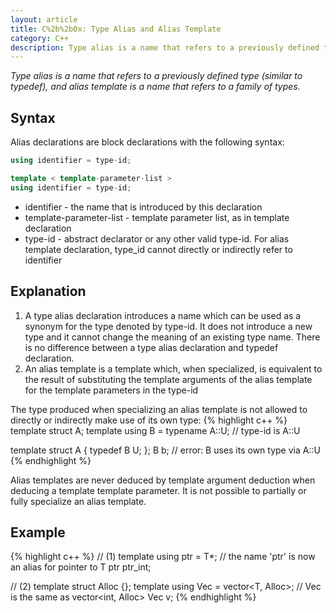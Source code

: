 ```yaml
---
layout: article
title: C%2b%2b0x: Type Alias and Alias Template
category: C++
description: Type alias is a name that refers to a previously defined type (similar to typedef), and alias template is a name that refers to a family of types.
---
```

*Type alias is a name that refers to a previously defined type (similar to typedef), and alias template is a name that refers to a family of types.*

## Syntax
Alias declarations are block declarations with the following syntax:
~~~ C++
using identifier = type-id;

template < template-parameter-list >
using identifier = type-id;
~~~
* identifier - the name that is introduced by this declaration
* template-parameter-list - template parameter list, as in template declaration
* type-id - abstract declarator or any other valid type-id. For alias template declaration, type_id cannot directly or indirectly refer to identifier

## Explanation
1. A type alias declaration introduces a name which can be used as a synonym for the type denoted by type-id. It does not introduce a new type and it cannot change the meaning of an existing type name. There is no difference between a type alias declaration and typedef declaration.
2. An alias template is a template which, when specialized, is equivalent to the result of substituting the template arguments of the alias template for the template parameters in the type-id

The type produced when specializing an alias template is not allowed to directly or indirectly make use of its own type:
{% highlight c++ %}
template <class T> struct A;
template <class T> using B = typename A<T>::U; // type-id is A<T>::U

template <class T> struct A 
{
    typedef B<T> U;
};
B<short> b; // error: B<short> uses its own type via A<short>::U
{% endhighlight %}

Alias templates are never deduced by template argument deduction when deducing a template template parameter. It is not possible to partially or fully specialize an alias template.


## Example
{% highlight c++ %}
// (1)
template<typename T> using ptr = T*; 
// the name 'ptr<T>' is now an alias for pointer to T
ptr<int> ptr_int;

// (2)
template<class T> struct Alloc {};
template<class T> 
using Vec = vector<T, Alloc<T>>;
// Vec<int> is the same as vector<int, Alloc<int>>
Vec<int> v; 
{% endhighlight %}


